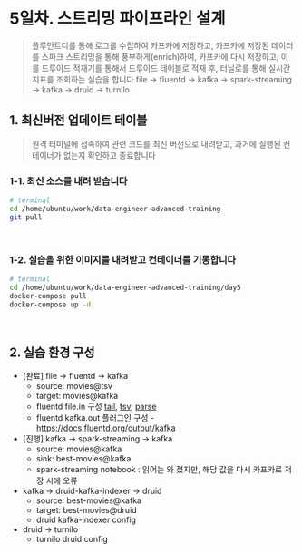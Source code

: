 # 5일차. 스트리밍 파이프라인 설계

> 플루언트디를 통해 로그를 수집하여 카프카에 저장하고, 카프카에 저장된 데이터를 스파크 스트리밍을 통해 풍부하게(enrich)하여, 카프카에 다시 저장하고, 이를 드루이드 적재기를 통해서 드루이드 테이블로 적재 후, 터닐로를 통해 실시간 지표를 조회하는 실습을 합니다
> file -> fluentd -> kafka -> spark-streaming -> kafka -> druid -> turnilo


## 1. 최신버전 업데이트 테이블

> 원격 터미널에 접속하여 관련 코드를 최신 버전으로 내려받고, 과거에 실행된 컨테이너가 없는지 확인하고 종료합니다

### 1-1. 최신 소스를 내려 받습니다
```bash
# terminal
cd /home/ubuntu/work/data-engineer-advanced-training
git pull
```
<br>

### 1-2. 실습을 위한 이미지를 내려받고 컨테이너를 기동합니다
```bash
# terminal
cd /home/ubuntu/work/data-engineer-advanced-training/day5
docker-compose pull
docker-compose up -d
```
<br>


## 2. 실습 환경 구성
* [완료] file -> fluentd -> kafka
  - source: movies@tsv
  - target: movies@kafka
  - fluentd file.in 구성 [tail](https://docs.fluentd.org/input/tail), [tsv](https://docs.fluentd.org/parser/tsv), [parse](https://docs.fluentd.org/configuration/parse-section)
  - fluentd kafka.out 플러그인 구성 - https://docs.fluentd.org/output/kafka
* [진행] kafka -> spark-streaming -> kafka
  - source: movies@kafka
  - sink: best-movies@kafka
  - spark-streaming notebook : 읽어는 와 졌지만, 해당 값을 다시 카프카로 저장 시에 오류
* kafka -> druid-kafka-indexer -> druid
  - source: best-movies@kafka
  - target: best-movies@druid
  - druid kafka-indexer config
* druid -> turnilo
  - turnilo druid config




